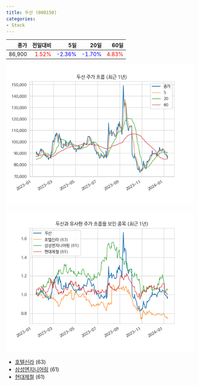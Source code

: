 ```yaml
---
title: 두산 (000150)
categories:
- Stock
---
```


|종가|전일대비|5일|20일|60일|
|---:|-------:|--:|---:|---:|
|86,900|<span style="color: red">1.52%</span>|<span style="color: blue">-2.36%</span>|<span style="color: blue">-1.70%</span>|<span style="color: red">4.83%</span>|


<!-- more -->

![000150](/assets/images/stock/000150.png)

![000150](/assets/images/stock/000150_sim.png)

- [호텔신라](/stock/008770/) (63)
- [삼성엔지니어링](/stock/028050/) (61)
- [현대제철](/stock/004020/) (61)